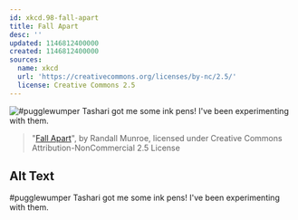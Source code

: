 ```yaml
---
id: xkcd.98-fall-apart
title: Fall Apart
desc: ''
updated: 1146812400000
created: 1146812400000
sources:
  name: xkcd
  url: 'https://creativecommons.org/licenses/by-nc/2.5/'
  license: Creative Commons 2.5
---
```

![#pugglewumper Tashari got me some ink pens!  I've been experimenting with them.](https://imgs.xkcd.com/comics/fall_apart.jpg)
> "[Fall Apart](https://xkcd.com/98/)", by Randall Munroe, licensed under Creative Commons Attribution-NonCommercial 2.5 License

## Alt Text
#pugglewumper Tashari got me some ink pens!  I've been experimenting with them.
